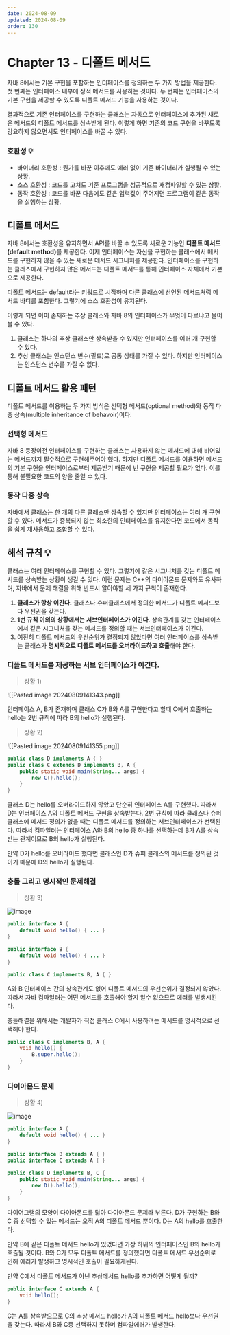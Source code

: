 ```yaml
---
date: 2024-08-09
updated: 2024-08-09
order: 130
---
```

# Chapter 13 - 디폴트 메서드

자바 8에서는 기본 구현을 포함하는 인터페이스를 정의하는 두 가지 방법을 제공한다. 첫 번째는 인터페이스 내부에 정적 메서드를 사용하는 것이다. 두 번째는 인터페이스의 기본 구현을 제공할 수 있도록 디폴트 메서드 기능을 사용하는 것이다.

결과적으로 기존 인터페이스를 구현하는 클래스는 자동으로 인터페이스에 추가된 새로운 메서드의 디폴트 메서드를 상속받게 된다. 이렇게 하면 기존의 코드 구현을 바꾸도록 강요하지 않으면서도 인터페이스를 바꿀 수 있다.

### 호환성 💡

- 바이너리 호환성 : 뭔가를 바꾼 이후에도 에러 없이 기존 바이너리가 실행될 수 있는 상황.
- 소스 호환성 : 코드를 고쳐도 기존 프로그램을 성공적으로 재컴파일할 수 있는 상황.
- 동작 호환성 : 코드를 바꾼 다음에도 같은 입력값이 주어지면 프로그램이 같은 동작을 실행하는 상황.

## 디폴트 메서드

자바 8에서는 호환성을 유지하면서 API를 바꿀 수 있도록 새로운 기능인 <strong>디폴트 메서드(default method)</strong>를 제공한다. 이제 인터페이스는 자신을 구현하는 클래스에서 메서드를 구현하지 않을 수 있는 새로운 메서드 시그니처를 제공한다. 인터페이스를 구현하는 클래스에서 구현하지 않은 메서드는 디폴트 메서드를 통해 인터페이스 자체에서 기본으로 제공한다.

디폴트 메서드는 default라는 키워드로 시작하며 다른 클래스에 선언된 메서드처럼 메서드 바디를 포함한다. 그렇기에 소스 호환성이 유지된다.

이렇게 되면 이미 존재하는 추상 클래스와 자바 8의 인터페이스가 무엇이 다르냐고 물어볼 수 있다.

1. 클래스는 하나의 추상 클래스만 상속받을 수 있지만 인터페이스를 여러 개 구현할 수 있다.
2. 추상 클래스는 인스턴스 변수(필드)로 공통 상태를 가질 수 있다. 하지만 인터페이스는 인스턴스 변수를 가질 수 없다.

## 디폴트 메서드 활용 패턴

디폴트 메서드를 이용하는 두 가지 방식은 선택형 메서드(optional method)와 동작 다중 상속(multiple inheritance of behavoir)이다.

### 선택형 메서드

자바 8 등장이전 인터페이스를 구현하는 클래스는 사용하지 않는 메서드에 대해 비어있는 메서드까지 필수적으로 구현해주어야 했다. 하지만 디폴트 메서드를 이용하면 메서드의 기본 구현을 인터페이스로부터 제공받기 때문에 빈 구현을 제공할 필요가 없다. 이를 통해 불필요한 코드의 양을 줄일 수 있다.

### 동작 다중 상속

자바에서 클래스는 한 개의 다른 클래스만 상속할 수 있지만 인터페이스는 여러 개 구현할 수 있다. 메서드가 중복되지 않는 최소한의 인터페이스를 유지한다면 코드에서 동작을 쉽게 재사용하고 조합할 수 있다.

## 해석 규칙 💡

클래스는 여러 인터페이스를 구현할 수 있다. 그렇기에 같은 시그니처를 갖는 디폴트 메서드를 상속받는 상황이 생길 수 있다. 이런 문제는 C++의 다이아몬드 문제와도 유사하며, 자바에서 문제 해결을 위해 반드시 알아야할 세 가지 규칙이 존재한다.

1. <strong>클래스가 항상 이긴다.</strong> 클래스나 슈퍼클래스에서 정의한 메서드가 디폴트 메서드보다 우선권을 갖는다.
2. <strong>1번 규칙 이외의 상황에서는 서브인터페이스가 이긴다</strong>. 상속관계를 갖는 인터페이스에서 같은 시그니처를 갖는 메서드를 정의할 때는 서브인터페이스가 이긴다.
3. 여전히 디폴트 메서드의 우선순위가 결정되지 않았다면 여러 인터페이스를 상속받는 클래스가 <strong>명시적으로 디폴트 메서드를 오버라이드하고 호출</strong>해야 한다.

### 디폴트 메서드를 제공하는 서브 인터페이스가 이긴다.

> 상황 1)

![[Pasted image 20240809141343.png]]

인터페이스 A, B가 존재하며 클래스 C가 B와 A를 구현한다고 할때 C에서 호출하는 hello는 2번 규칙에 따라 B의 hello가 실행된다.

> 상황 2)

![[Pasted image 20240809141355.png]]

```java
public class D implements A { }
public class C extends D implements B, A {
	public static void main(String... args) {
		new C().hello();
	}
}
```

클래스 D는 hello를 오버라이드하지 않았고 단순히 인터페이스 A를 구현했다. 따라서 D는 인터페이스 A의 디폴트 메서드 구현을 상속받는다. 2번 규칙에 따라 클래스나 슈퍼클래스에 메서드 정의가 없을 때는 디폴트 메서드를 정의하는 서브인터페이스가 선택된다. 따라서 컴파일러는 인터페이스 A와 B의 hello 중 하나를 선택하는데 B가 A를 상속받는 관계이므로 B의 hello가 실행된다.

만약 D가 hello를 오버라이드 했다면 클래스인 D가 슈퍼 클래스의 메서드를 정의된 것이기 때문에 D의 hello가 실행된다.

### 충돌 그리고 명시적인 문제해결

> 상황 3)

![image](https://img1.daumcdn.net/thumb/R1280x0/?scode=mtistory2&fname=https%3A%2F%2Fblog.kakaocdn.net%2Fdn%2Fba1FmG%2FbtqQPAj8xfY%2F1RCcgGLzlwUsfYbh8ZNc11%2Fimg.png)

```java
public interface A {
	default void hello() { ... }
}

public interface B {
	default void hello() { ... }
}

public class C implements B, A { }
```

A와 B 인터페이스 간의 상속관계도 없어 디폴트 메서드의 우선순위가 결정되지 않았다. 따라서 자바 컴파일러는 어떤 메서드를 호출해야 할지 알수 없으므로 에러를 발생시킨다.

충돌해결을 위해서는 개발자가 직접 클래스 C에서 사용하려는 메서드를 명시적으로 선택해야 한다.

```java
public class C implements B, A {
	void hello() {
		B.super.hello();
	}
}
```

### 다이아몬드 문제

> 상황 4)

![image](https://img1.daumcdn.net/thumb/R1280x0/?scode=mtistory2&fname=https%3A%2F%2Fblog.kakaocdn.net%2Fdn%2FlEVFV%2FbtqQLmfBpFx%2Fb1eOUVBkD7gFr682pUSLw1%2Fimg.png)

```java
public interface A {
	default void hello() { ... }
}

public interface B extends A { }
public interface C extends A { }

public class D implements B, C { 
	public static void main(String... args) {
		new D().hello();
	}
}
```

다이어그램의 모양이 다이아몬드를 닮아 다이아몬드 문제라 부른다. D가 구현하는 B와 C 중 선택할 수 있는 메서드는 오직 A의 디폴트 메서드 뿐이다. D는 A의 hello를 호출한다.

만약 B에 같은 디폴트 메서드 hello가 있었다면 가장 하위의 인터페이스인 B의 hello가 호출될 것이다. B와 C가 모두 디폴트 메서드를 정의했다면 디폴트 메서드 우선순위로 인해 에러가 발생하고 명시적인 호출이 필요하게된다.

만약 C에서 디폴트 메서드가 아닌 추상메서드 hello를 추가하면 어떻게 될까?

```java
public interface C extends A {
	void hello();
}
```

C는 A를 상속받으므로 C의 추상 메서드 hello가 A의 디폴트 메서드 hello보다 우선권을 갖는다. 따라서 B와 C중 선택하지 못하며 컴파일에러가 발생한다.